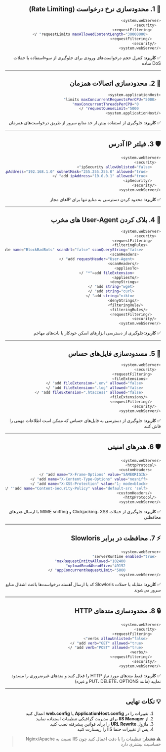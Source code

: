 <div dir="rtl">

## **🔐 1. محدودسازی نرخ درخواست (Rate Limiting)**
```bash
<system.webServer>
  <security>
    <requestFiltering>
      <requestLimits maxAllowedContentLength="30000000" />
    </requestFiltering>
  </security>
</system.webServer>
```
✅ **کاربرد**: کنترل حجم درخواست‌های ورودی برای جلوگیری از سوءاستفاده یا حملات DoS ساده

---

## **🔌 2. محدودسازی اتصالات همزمان**
```bash
<system.applicationHost>
  <limits maxConcurrentRequestsPerCPU="5000"
          maxConcurrentThreadsPerCPU="0"
          requestQueueLimit="5000" />
</system.applicationHost>
```
✅ **کاربرد**:  جلوگیری از استفاده بیش از حد منابع سرور از طریق درخواست‌های همزمان

---

## **🛡 3. فیلتر IP آدرس**
```bash
<system.webServer>
  <security>
    <ipSecurity allowUnlisted="false">
      <add ipAddress="192.168.1.0" subnetMask="255.255.255.0" allowed="true" />
      <add ipAddress="10.0.0.1" allowed="true" />
    </ipSecurity>
  </security>
</system.webServer>
```
✅ **کاربرد**:  محدود کردن دسترسی به منابع تنها برای IP‌های مجاز

---

## **🚫 4. بلاک کردن User-Agent های مخرب**
```bash
<system.webServer>
  <security>
    <requestFiltering>
      <filteringRules>
        <filteringRule name="BlockBadBots" scanUrl="false" scanQueryString="false">
          <scanHeaders>
            <add requestHeader="User-Agent" />
          </scanHeaders>
          <appliesTo>
            <add fileExtension="*" />
          </appliesTo>
          <denyStrings>
            <add string="wget" />
            <add string="curl" />
            <add string="nikto" />
          </denyStrings>
        </filteringRule>
      </filteringRules>
    </requestFiltering>
  </security>
</system.webServer>
```
✅ **کاربرد**:جلوگیری از دسترسی ابزارهای اسکن خودکار یا بات‌های مهاجم

---

## **📛 5. مسدودسازی فایل‌های حساس**
```bash
<system.webServer>
  <security>
    <requestFiltering>
      <fileExtensions>
        <add fileExtension=".env" allowed="false" />
        <add fileExtension=".log" allowed="false" />
        <add fileExtension=".htaccess" allowed="false" />
      </fileExtensions>
    </requestFiltering>
  </security>
</system.webServer>
```
✅ **کاربرد**: جلوگیری از دسترسی به فایل‌های حساس که ممکن است اطلاعات مهمی را فاش کنند

---

## **🛡 6. هدرهای امنیتی**
```bash
<system.webServer>
  <httpProtocol>
    <customHeaders>
      <add name="X-Frame-Options" value="SAMEORIGIN" />
      <add name="X-Content-Type-Options" value="nosniff" />
      <add name="X-XSS-Protection" value="1; mode=block" />
      <add name="Content-Security-Policy" value="default-src 'self'" />
    </customHeaders>
  </httpProtocol>
</system.webServer>
```
✅ **کاربرد**:  جلوگیری از حملات Clickjacking، XSS و MIME sniffing با ارسال هدرهای محافظتی

---

## **⚡ 7. محافظت در برابر Slowloris**
```bash
<system.webServer>
  <serverRuntime enabled="true" 
                maxRequestEntityAllowed="102400"
                uploadReadAheadSize="49152"
                appConcurrentRequestLimit="5000" />
</system.webServer>
```
✅ **کاربرد**: مقابله با حملات Slowloris که با ارسال آهسته درخواست‌ها باعث اشغال منابع سرور می‌شوند

---

## **🔒 8. محدودسازی متدهای HTTP**
```bash
<system.webServer>
  <security>
    <requestFiltering>
      <verbs allowUnlisted="false">
        <add verb="GET" allowed="true" />
        <add verb="POST" allowed="true" />
      </verbs>
    </requestFiltering>
  </security>
</system.webServer>
```
✅ **کاربرد**: فقط متدهای مورد نیاز HTTP را فعال کنید و متدهای غیرضروری را مسدود نمایید (مانند PUT، DELETE، OPTIONS و غیره)

---

## **💡 نکات نهایی**
1. تغییرات را در **ApplicationHost.config** یا **web.config** اعمال کنید
2. از **IIS Manager** برای مدیریت گرافیکی تنظیمات استفاده نمایید
3. ماژول **URL Rewrite** را برای قوانین پیشرفته نصب کنید
4. پس از تغییرات حتما IIS را ریستارت کنید

> **⚠️ هشدار**: تنظیمات را با دقت اعمال کنید چون IIS نسبت به Nginx/Apache حساسیت بیشتری دارد


</div>